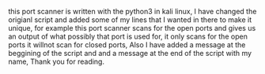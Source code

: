 this port scanner is written with the python3 in kali linux, I have changed the origianl script and added some of my lines that I wanted in there to make it unique, for example this port scanner scans for the open ports and gives us an output of what possibly that port is used for, it only scans for the open ports it willnot scan for closed ports, Also I have added a message at the beggining of the script and and a message at the end of the script with my name, Thank you for reading.
